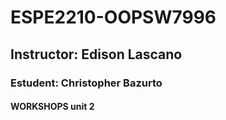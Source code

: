 # ESPE2210-OOPSW7996
## Instructor: Edison Lascano
### Estudent: Christopher Bazurto
#### WORKSHOPS unit 2
